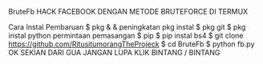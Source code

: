 BruteFb
HACK FACEBOOK DENGAN METODE BRUTEFORCE DI TERMUX

Cara Instal
Pembaruan $ pkg & & peningkatan pkg
instal $ pkg git
$ pkg instal python
permintaan pemasangan $ pip
$ pip instal bs4
$ git clone https://github.com/RitusitumorangTheProjeck
$ cd BruteFb
$ python fb.py
OK SEKIAN DARI GUA JANGAN LUPA KLIK BINTANG / BINTANG
